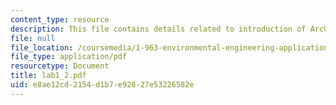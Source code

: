 ```yaml
---
content_type: resource
description: This file contains details related to introduction of ArcGIS.
file: null
file_location: /coursemedia/1-963-environmental-engineering-applications-of-geographic-information-systems-fall-2004/e8ae12cd2154d1b7e92827e53226582e_lab1_2.pdf
file_type: application/pdf
resourcetype: Document
title: lab1_2.pdf
uid: e8ae12cd-2154-d1b7-e928-27e53226582e
---
```

